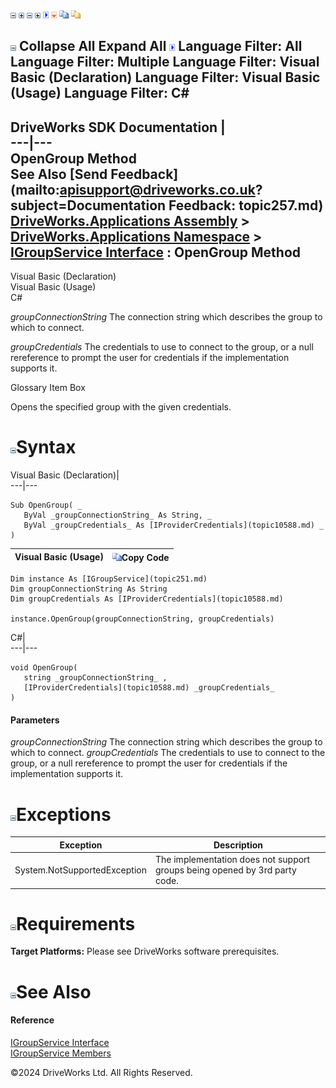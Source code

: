 ![](dotnetimages/collapse.gif) ![](dotnetimages/expand.gif) ![](dotnetimages/collapse.gif) ![](dotnetimages/expand.gif) ![](dotnetimages/drpdown.gif) ![](dotnetimages/drpdown_orange.gif) ![](dotnetimages/copycode.gif) ![](dotnetimages/copycodeHighlight.gif)

![](dotnetimages/collapse.gif) Collapse All Expand All ![](dotnetimages/drpdown.gif) Language Filter: All  Language Filter: Multiple  Language Filter: Visual Basic (Declaration) Language Filter: Visual Basic (Usage) Language Filter: C#  
---  
DriveWorks SDK Documentation  |   
---|---  
OpenGroup Method   
See Also [Send Feedback](mailto:apisupport@driveworks.co.uk?subject=Documentation Feedback: topic257.md)  
[DriveWorks.Applications Assembly](topic13.md) > [DriveWorks.Applications Namespace](topic16.md) > [IGroupService Interface](topic251.md) : OpenGroup Method  
---  
  
Visual Basic (Declaration)    
Visual Basic (Usage)    
C# 

_groupConnectionString_
    The connection string which describes the group to which to connect.

_groupCredentials_
    The credentials to use to connect to the group, or a null rereference to prompt the user for credentials if the implementation supports it.

Glossary Item Box

Opens the specified group with the given credentials. 

# ![](dotnetimages/collapse.gif)Syntax

Visual Basic (Declaration)|   
---|---  
      
    
    Sub OpenGroup( _
       ByVal _groupConnectionString_ As String, _
       ByVal _groupCredentials_ As [IProviderCredentials](topic10588.md) _
    )   
  
Visual Basic (Usage)| ![](dotnetimages/copycode.gif)Copy Code  
---|---  
      
    
    Dim instance As [IGroupService](topic251.md)
    Dim groupConnectionString As String
    Dim groupCredentials As [IProviderCredentials](topic10588.md)
     
    instance.OpenGroup(groupConnectionString, groupCredentials)  
  
C#|   
---|---  
      
    
    void OpenGroup( 
       string _groupConnectionString_ ,
       [IProviderCredentials](topic10588.md) _groupCredentials_
    )  
  
#### Parameters

 _groupConnectionString_
    The connection string which describes the group to which to connect.
_groupCredentials_
    The credentials to use to connect to the group, or a null rereference to prompt the user for credentials if the implementation supports it.

# ![](dotnetimages/collapse.gif)Exceptions

Exception| Description  
---|---  
System.NotSupportedException| The implementation does not support groups being opened by 3rd party code.  
  
# ![](dotnetimages/collapse.gif)Requirements

**Target Platforms:** Please see DriveWorks software prerequisites.

# ![](dotnetimages/collapse.gif)See Also

#### Reference

[IGroupService Interface](topic251.md)   
[IGroupService Members](topic252.md)

©2024 DriveWorks Ltd. All Rights Reserved.
